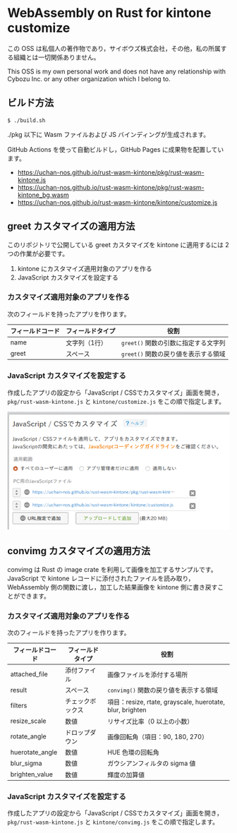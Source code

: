 # WebAssembly on Rust for kintone customize

この OSS は私個人の著作物であり，サイボウズ株式会社，その他，私の所属する組織とは一切関係ありません。

This OSS is my own personal work and does not have any relationship with Cybozu Inc. or any other organization which I belong to.

## ビルド方法

    $ ./build.sh

./pkg 以下に Wasm ファイルおよび JS バインディングが生成されます。

GitHub Actions を使って自動ビルドし，GitHub Pages に成果物を配置しています。
- https://uchan-nos.github.io/rust-wasm-kintone/pkg/rust-wasm-kintone.js
- https://uchan-nos.github.io/rust-wasm-kintone/pkg/rust-wasm-kintone_bg.wasm
- https://uchan-nos.github.io/rust-wasm-kintone/kintone/customize.js

## greet カスタマイズの適用方法

このリポジトリで公開している greet カスタマイズを kintone に適用するには 2 つの作業が必要です。
1. kintone にカスタマイズ適用対象のアプリを作る
2. JavaScript カスタマイズを設定する

### カスタマイズ適用対象のアプリを作る

次のフィールドを持ったアプリを作ります。

| フィールドコード | フィールドタイプ | 役割 |
|------------------|------------------|------|
| name             | 文字列（1行）    | `greet()` 関数の引数に指定する文字列 |
| greet            | スペース         | `greet()` 関数の戻り値を表示する領域 |

### JavaScript カスタマイズを設定する

作成したアプリの設定から「JavaScript / CSSでカスタマイズ」画面を開き， `pkg/rust-wasm-kintone.js` と `kintone/customize.js` をこの順で指定します。

![register javascript files to kintone](https://github.com/uchan-nos/rust-wasm-kintone/blob/main/docs/images/register-js-files.png?raw=true)

## convimg カスタマイズの適用方法

convimg は Rust の image crate を利用して画像を加工するサンプルです。
JavaScript で kintone レコードに添付されたファイルを読み取り，WebAssembly 側の関数に渡し，加工した結果画像を kintone 側に書き戻すことができます。

### カスタマイズ適用対象のアプリを作る

次のフィールドを持ったアプリを作ります。

| フィールドコード | フィールドタイプ | 役割 |
|------------------|------------------|------|
| attached_file    | 添付ファイル     | 画像ファイルを添付する場所 |
| result           | スペース         | `convimg()` 関数の戻り値を表示する領域 |
| filters          | チェックボックス | 項目：resize, rtate, grayscale, huerotate, blur, brighten |
| resize_scale     | 数値             | リサイズ比率（0 以上の小数） |
| rotate_angle     | ドロップダウン   | 画像回転角（項目：90, 180, 270） |
| huerotate_angle  | 数値             | HUE 色環の回転角 |
| blur_sigma       | 数値             | ガウシアンフィルタの sigma 値 |
| brighten_value   | 数値             | 輝度の加算値 |

### JavaScript カスタマイズを設定する

作成したアプリの設定から「JavaScript / CSSでカスタマイズ」画面を開き， `pkg/rust-wasm-kintone.js` と `kintone/convimg.js` をこの順で指定します。
